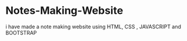 # Notes-Making-Website
i have made a note making website using HTML, CSS , JAVASCRIPT  and BOOTSTRAP
